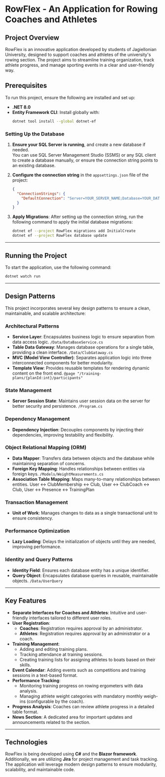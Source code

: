 
# RowFlex - An Application for Rowing Coaches and Athletes

## Project Overview
RowFlex is an innovative application developed by students of Jagiellonian University, designed to support coaches and athletes of the university's rowing section. The project aims to streamline training organization, track athlete progress, and manage sporting events in a clear and user-friendly way.

## Prerequisites
To run this project, ensure the following are installed and set up:
- **.NET 8.0**
- **Entity Framework CLI**: Install globally with:
  ```bash
  dotnet tool install --global dotnet-ef
  ```

### Setting Up the Database
1. **Ensure your SQL Server is running**, and create a new database if needed.  
   You can use SQL Server Management Studio (SSMS) or any SQL client to create a database manually, or ensure the connection string points to an existing database.

2. **Configure the connection string** in the `appsettings.json` file of the project:
   ```json
   {
     "ConnectionStrings": {
       "DefaultConnection": "Server=YOUR_SERVER_NAME;Database=YOUR_DATABASE_NAME;Trusted_Connection=True;"
     }
   }
3. **Apply Migrations**:
   After setting up the connection string, run the following command to apply the initial database migrations:
   ```bash
   dotnet ef --project RowFlex migrations add InitialCreate
   dotnet ef --project RowFlex database update
   ```

---

## Running the Project
To start the application, use the following command:
```bash
dotnet watch run
```

---

## Design Patterns

This project incorporates several key design patterns to ensure a clean, maintainable, and scalable architecture:

### Architectural Patterns
- **Service Layer**: Encapsulates business logic to ensure separation from data access logic. ``` /Data/DataBaseService.cs ```
- **Table Data Gateway**: Manages database operations for a single table, providing a clean interface. ```/Data/ClubGataway.cs ```
- **MVC (Model View Controller)**: Separates application logic into three interconnected components for better modularity.
- **Template View**: Provides reusable templates for rendering dynamic content on the front end. ``` @page "/training-plans/{planId:int}/participants" ```

### State Management
- **Server Session State**: Maintains user session data on the server for better security and persistence. ``` /Program.cs ```

### Dependency Management
- **Dependency Injection**: Decouples components by injecting their dependencies, improving testability and flexibility.

### Object Relational Mapping (ORM)
- **Data Mapper**: Transfers data between objects and the database while maintaining separation of concerns.
- **Foreign Key Mapping**: Handles relationships between entities via foreign keys. ``` /Models/WeightMeasurements.cs ```
- **Association Table Mapping**: Maps many-to-many relationships between entities. User ↔ ClubMembership ↔ Club, User ↔ ClubCoach ↔ Club, User ↔ Presence ↔ TrainingPlan
### Transaction Management
- **Unit of Work**: Manages changes to data as a single transactional unit to ensure consistency.

### Performance Optimization
- **Lazy Loading**: Delays the initialization of objects until they are needed, improving performance.

### Identity and Query Patterns
- **Identity Field**: Ensures each database entity has a unique identifier.
- **Query Object**: Encapsulates database queries in reusable, maintainable objects. ``` /Data/UserQuery ```

---

## Key Features
- **Separate Interfaces for Coaches and Athletes**: Intuitive and user-friendly interfaces tailored to different user roles.
- **User Registration**:
  - **Coaches**: Registration requires approval by an administrator.
  - **Athletes**: Registration requires approval by an administrator or a coach.
- **Training Management**:
  - Adding and editing training plans.
  - Tracking attendance at training sessions.
  - Creating training lists for assigning athletes to boats based on their skills.
- **Event Calendar**: Adding events such as competitions and training sessions in a text-based format.
- **Performance Tracking**:
  - Monitoring training progress on rowing ergometers with data analysis.
  - Managing athlete weight categories with mandatory monthly weigh-ins (configurable by the coach).
- **Progress Analysis**: Coaches can review athlete progress in a detailed table format.
- **News Section**: A dedicated area for important updates and announcements related to the section.

---

## Technologies
RowFlex is being developed using **C#** and the **Blazor framework**. Additionally, we are utilizing **Jira** for project management and task tracking. The application will leverage modern design patterns to ensure modularity, scalability, and maintainable code.
